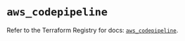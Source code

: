 # `aws_codepipeline`

Refer to the Terraform Registry for docs: [`aws_codepipeline`](https://registry.terraform.io/providers/hashicorp/aws/5.48.0/docs/resources/codepipeline).

